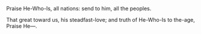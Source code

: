 Praise He-Who-Is, all nations:
send to him, all the peoples.

That great toward us, his steadfast-love;
and truth of He-Who-Is to the-age, Praise He—. 